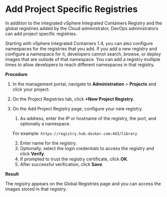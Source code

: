 # Add Project Specific Registries #

In addition to the integrated vSphere Integrated Containers Registry and the global registries added by the Cloud administrator, DevOps administrators can add project specific registries.

Starting with vSphere Integrated Containers 1.4, you can also configure namespaces for the registries that you add. If you add a new registry and configure a namespace for it, developers cannot search, browse, or deploy images that are outside of that namespace. You can add a registry multiple times to allow developers to reach different namespaces in that registry.    

**Procedure**

1. In the management portal, navigate to **Administration** > **Projects** and click your project.

2. On the Project Registries tab, click **+New Project Registry**.
3. On the Add Project Registry page, configure your new registry.
	1. As address, enter the IP or hostname of the registry, the port, and optionally a namespace.

	For example: `https://registry.hub.docker.com:443/library`

	2. Enter name for the registry.
	3. Optionally, select the login credentials to access the registry and click **Verify**.
	4. If prompted to trust the registry certificate, click **OK**.
	5. After successful verification, click **Save**.


**Result**

The registry appears on the Global Registries page and you can access the images stored in that registry.

